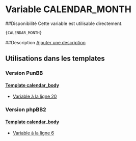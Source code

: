 # Variable CALENDAR_MONTH

##Disponibilité
Cette variable est utilisable directement.

```html
{CALENDAR_MONTH}
```

##Description
[Ajouter une description](https://fa-tvars.appspot.com/var/CALENDAR_MONTH)

## Utilisations dans les templates

### Version PunBB

#### [Template calendar_body](punbb/calendar_body.md#readme)
* [Variable &agrave; la ligne 20](../punbb/calendar_body.tpl#L20)

### Version phpBB2

#### [Template calendar_body](subsilver/calendar_body.md#readme)
* [Variable &agrave; la ligne 6](../subsilver/calendar_body.tpl#L6)